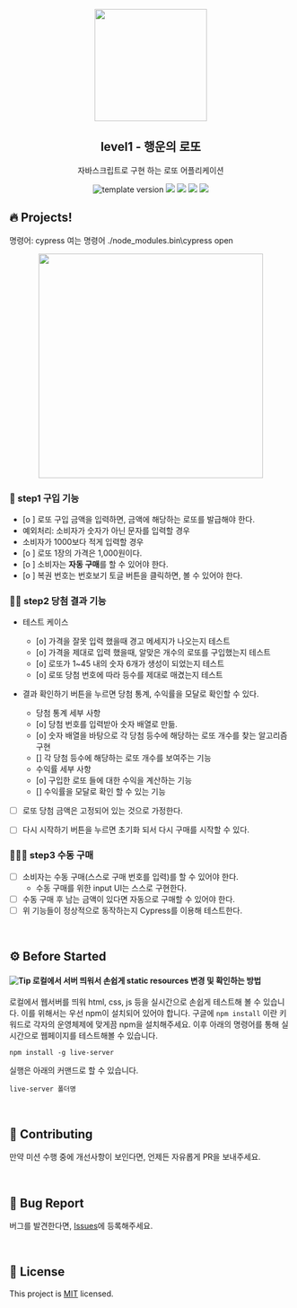 <p align="middle" >
  <img width="200px;" src="./src/images/lotto_ball.png"/>
</p>
<h2 align="middle">level1 - 행운의 로또</h2>
<p align="middle">자바스크립트로 구현 하는 로또 어플리케이션</p>
<p align="middle">
  <img src="https://img.shields.io/badge/version-1.0.0-blue?style=flat-square" alt="template version"/>
  <img src="https://img.shields.io/badge/language-html-red.svg?style=flat-square"/>
  <img src="https://img.shields.io/badge/language-css-blue.svg?style=flat-square"/>
  <img src="https://img.shields.io/badge/language-js-yellow.svg?style=flat-square"/>
  <img src="https://img.shields.io/badge/license-MIT-brightgreen.svg?style=flat-square"/>
</p>

## 🔥 Projects!
명령어: cypress 여는 명령어
./node_modules\.bin\cypress open
<p align="middle">
  <img width="400" src="./src/images/lotto_ui.png">
</p>


### 🎯 step1 구입 기능

- [o ] 로또 구입 금액을 입력하면, 금액에 해당하는 로또를 발급해야 한다.
- 예외처리: 소비자가 숫자가 아닌 문자를 입력할 경우
- 소비자가 1000보다 적게 입력할 경우
- [o ] 로또 1장의 가격은 1,000원이다.
- [o ] 소비자는 **자동 구매**를 할 수 있어야 한다.
- [o ] 복권 번호는 번호보기 토글 버튼을 클릭하면, 볼 수 있어야 한다.


### 🎯🎯 step2 당첨 결과 기능
- 테스트 케이스
  - [o] 가격을 잘못 입력 했을때 경고 메세지가 나오는지 테스트
  - [o] 가격을 제대로 입력 했을때, 알맞은 개수의 로또를 구입했는지 테스트
  - [o] 로또가 1~45 내의 숫자 6개가 생성이 되었는지 테스트
  - [o] 로또 당첨 번호에 따라 등수를 제대로 매겼는지 테스트

-  결과 확인하기 버튼을 누르면 당첨 통계, 수익률을 모달로 확인할 수 있다.
   - 당첨 통계 세부 사항
   - [o] 당첨 번호를 입력받아 숫자 배열로 만듦.
   - [o] 숫자 배열을 바탕으로 각 당첨 등수에 해당하는 로또 개수를 찾는 알고리즘 구현
   - [] 각 당첨 등수에 해당하는 로또 개수를 보여주는 기능
   - 수익률 세부 사항
   - [o] 구입한 로또 들에 대한 수익을 계산하는 기능
   - [] 수익률을 모달로 확인 할 수 있는 기능
- [ ] 로또 당첨 금액은 고정되어 있는 것으로 가정한다.
- [ ] 다시 시작하기 버튼을 누르면 초기화 되서 다시 구매를 시작할 수 있다.


### 🎯🎯🎯 step3 수동 구매

- [ ] 소비자는 수동 구매(스스로 구매 번호를 입력)를 할 수 있어야 한다.
  - 수동 구매를 위한 input UI는 스스로 구현한다.
- [ ] 수동 구매 후 남는 금액이 있다면 자동으로 구매할 수 있어야 한다.
- [ ] 위 기능들이 정상적으로 동작하는지 Cypress를 이용해 테스트한다.

<br>

## ⚙️ Before Started

#### <img alt="Tip" src="https://img.shields.io/static/v1.svg?label=&message=Tip&style=flat-square&color=673ab8"> 로컬에서 서버 띄워서 손쉽게 static resources 변경 및 확인하는 방법

로컬에서 웹서버를 띄워 html, css, js 등을 실시간으로 손쉽게 테스트해 볼 수 있습니다. 이를 위해서는 우선 npm이 설치되어 있어야 합니다. 구글에 `npm install` 이란 키워드로 각자의 운영체제에 맞게끔 npm을 설치해주세요. 이후 아래의 명령어를 통해 실시간으로 웹페이지를 테스트해볼 수 있습니다.

```
npm install -g live-server
```

실행은 아래의 커맨드로 할 수 있습니다.

```
live-server 폴더명
```

<br>

## 👏 Contributing

만약 미션 수행 중에 개선사항이 보인다면, 언제든 자유롭게 PR을 보내주세요.

<br>

## 🐞 Bug Report

버그를 발견한다면, [Issues](https://github.com/woowacourse/javascript-lotto/issues)에 등록해주세요.

<br>

## 📝 License

This project is [MIT](https://github.com/woowacourse/javascript-lotto/blob/main/LICENSE) licensed.
